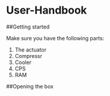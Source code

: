 # User-Handbook

##Getting started

Make sure you have the following parts:
1. The actuator
2. Compressr 
3. Cooler 
4. CPS
5. RAM

##Opening the box


